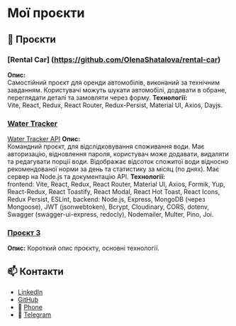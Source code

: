 # Мої проєкти

## 🚀 Проєкти

### [Rental Car] (https://github.com/OlenaShatalova/rental-car)
**Опис:**  
Самостійний проєкт для оренди автомобілів, виконаний за технічним завданням. Користувачі можуть шукати автомобілі, додавати в обране, переглядати деталі та замовляти через форму.
**Технології:**  
Vite, React, Redux, React Router, Redux-Persist, Material UI, Axios, Dayjs.

### [Water Tracker](https://github.com/OlenaShatalova/team-03-water-tracker-frontend)
[Water Tracker API](https://github.com/OlenaShatalova/team-03-water-tracker-backend)
**Опис:**  
Командний проєкт, для відслідковування споживання води. Має авторизацію, відновлення пароля, користувач може додавати, видаляти та редагувати порції води. Відображає відсоток спожитої води відносно рекомендованої норми за день та  статистику за місяц (по днях). Має сервер на Node.js та документацію API.
**Технології:**  
frontend: Vite, React, Redux, React Router, Material UI, Axios, Formik, Yup, React-Redux, React Toastify, React Modal, React Hot Toast, React Icons, Redux Persist, ESLint,
backend: Node.js, Express, MongoDB (через Mongoose), JWT (jsonwebtoken), Bcrypt, Cloudinary, CORS, dotenv, Swagger (swagger-ui-express, redocly), Nodemailer, Multer, Pino, Joi.

### [Проєкт 3](https://github.com/твій-проєкт-3)
**Опис:** Короткий опис проєкту, основні технології.

## 📫 Контакти  
- [LinkedIn](www.linkedin.com/in/olena-shatalova)  
- [GitHub](https://github.com/OlenaShatalova)
- 📱 [Phone](+380673000888)  
- 💬 [Telegram](https://t.me/matsailol)
